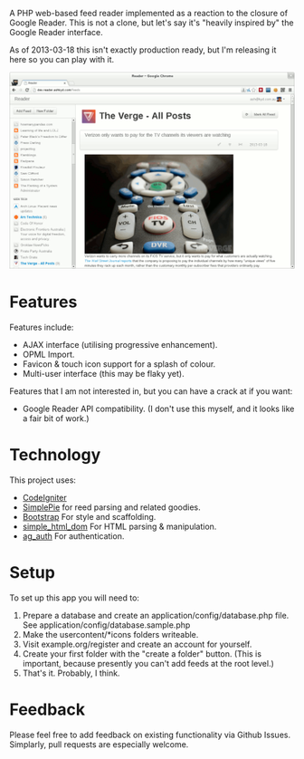 A PHP web-based feed reader implemented as a reaction to the closure of
Google Reader. This is not a clone, but let's say it's "heavily inspired
by" the Google Reader interface.

As of 2013-03-18 this isn't exactly production ready, but I'm releasing
it here so you can play with it.

![The reader interface follows some of the same conventions of Google Reader](/usercontent/screenshot.png)

Features
========
Features include:

* AJAX interface (utilising progressive enhancement).
* OPML Import.
* Favicon & touch icon support for a splash of colour.
* Multi-user interface (this may be flaky yet).

Features that I am not interested in, but you can have a crack at if you
want:
* Google Reader API compatibility. (I don't use this myself, and it looks like a fair bit of work.)

Technology
==========
This project uses:

* [CodeIgniter](http://ellislab.com/codeigniter/)
* [SimplePie](http://simplepie.org) for reed parsing and related goodies. 
* [Bootstrap](http://twitter.github.com/bootstrap/) For style and scaffolding.
* [simple_html_dom](http://simplehtmldom.sourceforge.net/) For HTML parsing & manipulation.
* [ag_auth](https://github.com/adamgriffiths/ag-auth) For authentication.

Setup
=====
To set up this app you will need to:

1. Prepare a database and create an application/config/database.php file. See application/config/database.sample.php
2. Make the usercontent/*icons folders writeable.
3. Visit example.org/register and create an account for yourself.
4. Create your first folder with the "create a folder" button. (This is important, because presently you can't add feeds at the root level.)
5. That's it. Probably, I think.

Feedback
========
Please feel free to add feedback on existing functionality via Github
Issues. Simplarly, pull requests are especially welcome.
